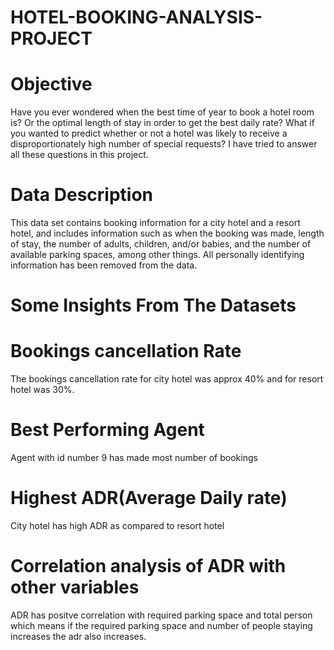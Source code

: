 # HOTEL-BOOKING-ANALYSIS-PROJECT

# Objective

Have you ever wondered when the best time of year to book a hotel room is? Or the optimal length of stay in order to get the best daily rate? What if you wanted to predict whether or not a hotel was likely to receive a disproportionately high number of special requests? I have tried to answer all these questions in this project.

# Data Description

This data set contains booking information for a city hotel and a resort hotel, and includes information such as when the booking was made, length of stay, the number of adults, children, and/or babies, and the number of available parking spaces, among other things. All personally identifying information has been removed from the data.

# Some Insights From The Datasets



# Bookings cancellation Rate

The bookings cancellation rate for city hotel was approx 40% and for resort hotel was 30%.



# Best Performing Agent

Agent with id number 9 has made most number of bookings



#  Highest ADR(Average Daily rate)

City hotel has high ADR as compared to resort hotel



# Correlation analysis of ADR with other variables

ADR has positve correlation with required parking space and total person which means if the required parking space and number of people staying increases the adr also increases.



